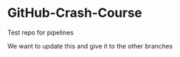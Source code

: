 # GitHub-Crash-Course
Test repo for pipelines

We want to update this and give it to the other branches
